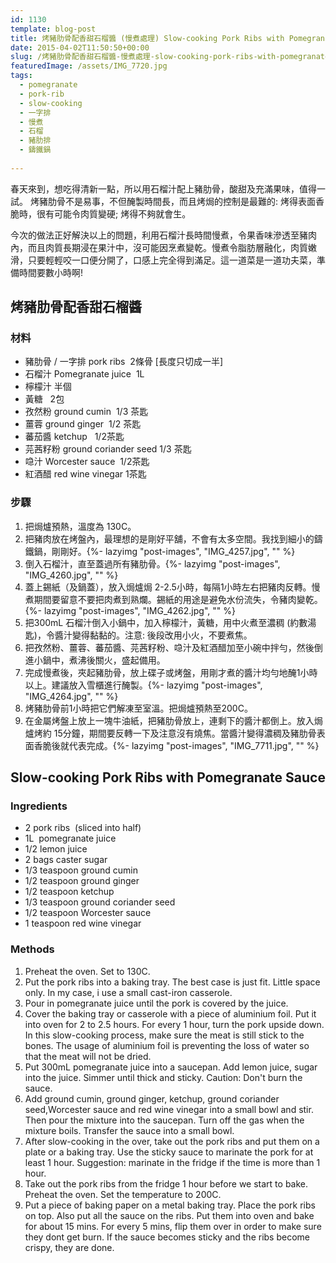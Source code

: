 ```yaml
---
id: 1130
template: blog-post
title: 烤豬肋骨配香甜石榴醬 (慢煮處理) Slow-cooking Pork Ribs with Pomegranate Sauce
date: 2015-04-02T11:50:50+00:00
slug: /烤豬肋骨配香甜石榴醬-慢煮處理-slow-cooking-pork-ribs-with-pomegranate-sauce/
featuredImage: /assets/IMG_7720.jpg
tags:
  - pomegranate
  - pork-rib
  - slow-cooking
  - 一字排
  - 慢煮
  - 石榴
  - 豬肋排
  - 鑄鐵鍋
  
---
```

春天來到，想吃得清新一點，所以用石榴汁配上豬肋骨，酸甜及充滿果味，值得一試。 烤豬肋骨不是易事，不但醃製時間長，而且烤焗的控制是最難的: 烤得表面香脆時，很有可能令肉質變硬; 烤得不夠就會生。

<!--more-->

今次的做法正好解決以上的問題，利用石榴汁長時間慢煮，令果香味滲透至豬肉內，而且肉質長期浸在果汁中，沒可能因烹煮變乾。慢煮令脂肪層融化，肉質嫩滑，只要輕輕咬一口便分開了，口感上完全得到滿足。這一道菜是一道功夫菜，準備時間要數小時啊!

## 烤豬肋骨配香甜石榴醬

### 材料

* 豬肋骨 / 一字排 pork ribs  2條骨 [長度只切成一半]
* 石榴汁 Pomegranate juice  1L
* 檸檬汁 半個
* 黃糖   2包
* 孜然粉 ground cumin  1/3 茶匙
* 薑蓉 ground ginger  1/2 茶匙
* 蕃茄醬 ketchup   1/2茶匙
* 芫茜籽粉 ground coriander seed 1/3 茶匙
* 喼汁 Worcester sauce  1/2茶匙
* 紅酒醋 red wine vinegar 1茶匙


### 步驟

  1. 把焗爐預熱，溫度為 130C。
  2. 把豬肉放在烤盤內，最理想的是剛好平舖，不會有太多空間。我找到細小的鑄鐵鍋，剛剛好。{%- lazyimg "post-images", "IMG_4257.jpg", "" %}
  3. 倒入石榴汁，直至蓋過所有豬肋骨。{%- lazyimg "post-images", "IMG_4260.jpg", "" %}
  4. 蓋上錫紙（及鍋蓋），放入焗爐焗 2-2.5小時，每隔1小時左右把豬肉反轉。慢煮期間要留意不要把肉煮到熟爛。錫紙的用途是避免水份流失，令豬肉變乾。{%- lazyimg "post-images", "IMG_4262.jpg", "" %}
  5. 把300mL 石榴汁倒入小鍋中，加入檸檬汁，黃糖，用中火煮至濃稠 (約數湯匙)，令醬汁變得黏黏的。注意: 後段改用小火，不要煮焦。
  6. 把孜然粉、薑蓉、蕃茄醬、芫茜籽粉、喼汁及紅酒醋加至小碗中拌勻，然後倒進小鍋中，煮沸後關火，盛起備用。
  7. 完成慢煮後，夾起豬肋骨，放上碟子或烤盤，用剛才煮的醬汁均勻地醃1小時以上。建議放入雪櫃進行醃製。{%- lazyimg "post-images", "IMG_4264.jpg", "" %}
  8. 烤豬肋骨前1小時把它們解凍至室溫。把焗爐預熱至200C。
  9. 在金屬烤盤上放上一塊牛油紙，把豬肋骨放上，連剩下的醬汁都倒上。放入焗爐烤約 15分鐘，期間要反轉一下及注意沒有燒焦。當醬汁變得濃稠及豬肋骨表面香脆後就代表完成。{%- lazyimg "post-images", "IMG_7711.jpg", "" %}

## Slow-cooking Pork Ribs with Pomegranate Sauce

### Ingredients

* 2 pork ribs  (sliced into half)
* 1L  pomegranate juice
* 1/2 lemon juice
* 2 bags caster sugar
* 1/3 teaspoon ground cumin
* 1/2 teaspoon ground ginger
* 1/2 teaspoon ketchup
* 1/3 teaspoon ground coriander seed
* 1/2 teaspoon Worcester sauce
* 1 teaspoon red wine vinegar


### Methods

  1. Preheat the oven. Set to 130C.
  2. Put the pork ribs into a baking tray. The best case is just fit. Little space only. In my case, i use a small cast-iron casserole.
  3. Pour in pomegranate juice until the pork is covered by the juice.
  4. Cover the baking tray or casserole with a piece of aluminium foil. Put it into oven for 2 to 2.5 hours. For every 1 hour, turn the pork upside down. In this slow-cooking process, make sure the meat is still stick to the bones. The usage of aluminium foil is preventing the loss of water so that the meat will not be dried.
  5. Put 300mL pomegranate juice into a saucepan. Add lemon juice, sugar into the juice. Simmer until thick and sticky. Caution: Don't burn the sauce.
  6. Add ground cumin, ground ginger, ketchup, ground coriander seed,Worcester sauce and red wine vinegar into a small bowl and stir. Then pour the mixture into the saucepan. Turn off the gas when the mixture boils. Transfer the sauce into a small bowl.
  7. After slow-cooking in the over, take out the pork ribs and put them on a plate or a baking tray. Use the sticky sauce to marinate the pork for at least 1 hour. Suggestion: marinate in the fridge if the time is more than 1 hour.
  8. Take out the pork ribs from the fridge 1 hour before we start to bake. Preheat the oven. Set the temperature to 200C.
  9. Put a piece of baking paper on a metal baking tray. Place the pork ribs on top. Also put all the sauce on the ribs. Put them into oven and bake for about 15 mins. For every 5 mins, flip them over in order to make sure they dont get burn. If the sauce becomes sticky and the ribs become crispy, they are done.

